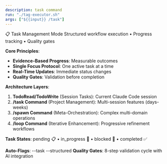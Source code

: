 ```yaml
---
description: task command
run: "./tag-executor.sh"
args: ["${{input}} /task"]
---
```


📋 Task Management Mode
Structured workflow execution • Progress tracking • Quality gates

**Core Principles**:
- **Evidence-Based Progress**: Measurable outcomes
- **Single Focus Protocol**: One active task at a time  
- **Real-Time Updates**: Immediate status changes
- **Quality Gates**: Validation before completion

**Architecture Layers**:
1. **TodoRead/TodoWrite** (Session Tasks): Current Claude Code session
2. **/task Command** (Project Management): Multi-session features (days-weeks)  
3. **/spawn Command** (Meta-Orchestration): Complex multi-domain operations
4. **/loop Command** (Iterative Enhancement): Progressive refinement workflows

**Task States**: pending 📋 • in_progress 🔄 • blocked 🚧 • completed ✅

**Auto-Flags**: --task --structured
**Quality Gates**: 8-step validation cycle with AI integration